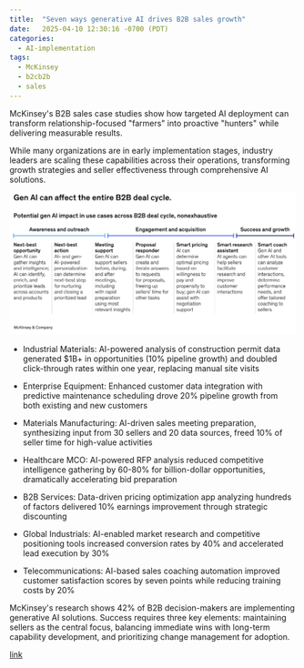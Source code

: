 ```yaml
---
title:  "Seven ways generative AI drives B2B sales growth"
date:   2025-04-10 12:30:16 -0700 (PDT)
categories: 
  - AI-implementation
tags:
  - McKinsey
  - b2cb2b
  - sales
---
```


McKinsey's B2B sales case studies show how targeted AI deployment can transform relationship-focused "farmers" into proactive "hunters" while delivering measurable results.

<!--more-->

While many organizations are in early implementation stages, industry leaders are scaling these capabilities across their operations, transforming growth strategies and seller effectiveness through comprehensive AI solutions.

![McKinsey](/assets/images/mckinsey_b2b_sales_cycle.png)

* Industrial Materials: AI-powered analysis of construction permit data generated $1B+ in opportunities (10% pipeline growth) and doubled click-through rates within one year, replacing manual site visits

* Enterprise Equipment: Enhanced customer data integration with predictive maintenance scheduling drove 20% pipeline growth from both existing and new customers

* Materials Manufacturing: AI-driven sales meeting preparation, synthesizing input from 30 sellers and 20 data sources, freed 10% of seller time for high-value activities

* Healthcare MCO: AI-powered RFP analysis reduced competitive intelligence gathering by 60-80% for billion-dollar opportunities, dramatically accelerating bid preparation

* B2B Services: Data-driven pricing optimization app analyzing hundreds of factors delivered 10% earnings improvement through strategic discounting

* Global Industrials: AI-enabled market research and competitive positioning tools increased conversion rates by 40% and accelerated lead execution by 30%

* Telecommunications: AI-based sales coaching automation improved customer satisfaction scores by seven points while reducing training costs by 20%

McKinsey's research shows 42% of B2B decision-makers are implementing generative AI solutions. Success requires three key elements: maintaining sellers as the central focus, balancing immediate wins with long-term capability development, and prioritizing change management for adoption.

[link](https://www.mckinsey.com/capabilities/growth-marketing-and-sales/our-insights/unlocking-profitable-b2b-growth-through-gen-ai)